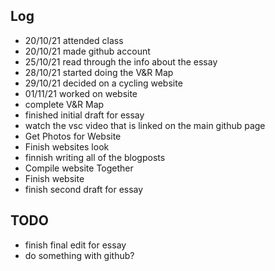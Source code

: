 ## Log

- 20/10/21 attended class
- 20/10/21 made github account
- 25/10/21 read through the info about the essay
- 28/10/21 started doing the V&R Map
- 29/10/21 decided on a cycling website
- 01/11/21 worked on website
- complete V&R Map
- finished initial draft for essay
- watch the vsc video that is linked on the main github page
- Get Photos for Website 
- Finish websites look
- finnish writing all of the blogposts
- Compile website Together
- Finish website
- finish second draft for essay

## TODO
- finish final edit for essay
- do something with github?
